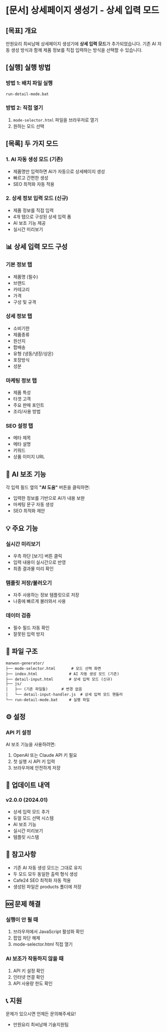 # [문서] 상세페이지 생성기 - 상세 입력 모드

## [목표] 개요
만원요리 최씨남매 상세페이지 생성기에 **상세 입력 모드**가 추가되었습니다.
기존 AI 자동 생성 방식과 함께 제품 정보를 직접 입력하는 방식을 선택할 수 있습니다.

## [실행] 실행 방법

### 방법 1: 배치 파일 실행
```bash
run-detail-mode.bat
```

### 방법 2: 직접 열기
1. `mode-selector.html` 파일을 브라우저로 열기
2. 원하는 모드 선택

## [목록] 두 가지 모드

### 1. AI 자동 생성 모드 (기존)
- 제품명만 입력하면 AI가 자동으로 상세페이지 생성
- 빠르고 간편한 생성
- SEO 최적화 자동 적용

### 2. 상세 정보 입력 모드 (신규)
- 제품 정보를 직접 입력
- 4개 탭으로 구성된 상세 입력 폼
- AI 보조 기능 제공
- 실시간 미리보기

## 📊 상세 입력 모드 구성

### 기본 정보 탭
- 제품명 (필수)
- 브랜드
- 카테고리
- 가격
- 구성 및 규격

### 상세 정보 탭
- 소비기한
- 제품종류
- 원산지
- 합배송
- 유형 (냉동/냉장/상온)
- 포장방식
- 성분

### 마케팅 정보 탭
- 제품 특성
- 타겟 고객
- 주요 판매 포인트
- 조리/사용 방법

### SEO 설정 탭
- 메타 제목
- 메타 설명
- 키워드
- 상품 이미지 URL

## 🤖 AI 보조 기능

각 입력 필드 옆의 **"AI 도움"** 버튼을 클릭하면:
- 입력한 정보를 기반으로 AI가 내용 보완
- 마케팅 문구 자동 생성
- SEO 최적화 제안

## 💡 주요 기능

### 실시간 미리보기
- 우측 하단 [보기] 버튼 클릭
- 입력 내용이 실시간으로 반영
- 최종 결과물 미리 확인

### 템플릿 저장/불러오기
- 자주 사용하는 정보 템플릿으로 저장
- 나중에 빠르게 불러와서 사용

### 데이터 검증
- 필수 필드 자동 확인
- 잘못된 입력 방지

## 📁 파일 구조

```
manwon-generator/
├── mode-selector.html       # 모드 선택 화면
├── index.html              # AI 자동 생성 모드 (기존)
├── detail-input.html       # 상세 입력 모드 (신규)
├── js/
│   ├── (기존 파일들)      # 변경 없음
│   └── detail-input-handler.js  # 상세 입력 모드 핸들러
└── run-detail-mode.bat     # 실행 파일
```

## ⚙️ 설정

### API 키 설정
AI 보조 기능을 사용하려면:
1. OpenAI 또는 Claude API 키 필요
2. 첫 실행 시 API 키 입력
3. 브라우저에 안전하게 저장

## 🔄 업데이트 내역

### v2.0.0 (2024.01)
- 상세 입력 모드 추가
- 듀얼 모드 선택 시스템
- AI 보조 기능
- 실시간 미리보기
- 템플릿 시스템

## 📌 참고사항

- 기존 AI 자동 생성 모드는 그대로 유지
- 두 모드 모두 동일한 출력 형식 생성
- Cafe24 SEO 최적화 자동 적용
- 생성된 파일은 products 폴더에 저장

## 🆘 문제 해결

### 실행이 안 될 때
1. 브라우저에서 JavaScript 활성화 확인
2. 팝업 차단 해제
3. mode-selector.html 직접 열기

### AI 보조가 작동하지 않을 때
1. API 키 설정 확인
2. 인터넷 연결 확인
3. API 사용량 한도 확인

## 📞 지원

문제가 있으시면 언제든 문의해주세요!
- 만원요리 최씨남매 기술지원팀